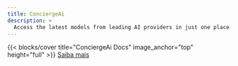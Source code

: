 ```yaml
---
title: ConciergeAi
description: >
  Access the latest models from leading AI providers in just one place. No need for monthly subscriptions, pay only when you use.  
---
```


{{< blocks/cover title="ConciergeAi Docs" image_anchor="top" height="full" >}}
<a class="btn btn-lg btn-primary me-3 mb-4" href="/br/docs/">
  Saiba mais <i class="fas fa-arrow-alt-circle-right ms-2"></i>
</a>
<!-- <a class="btn btn-lg btn-secondary me-3 mb-4" href="https://dev.concierge-ai.com">
  Comece grátis <i class="fa-solid fa-play ms-2 "></i>
</a> -->
<!-- <p class="lead mt-5"> <b>Seu ponto de partida para acesso fácil à ferramentas generativas baseadas em IA!<b></p> -->

<!-- {{< blocks/link-down color="info" >}} -->

<!-- {{< /blocks/cover >}}


{{% blocks/lead color="primary" %}}
ConciergeAi facilita o seu acesso às mais novas ferramentas baseadas em IA generativa disponíveis atualmente.

Acesse os mais novos modelos de IA fornecidos pelos maiores provedores como OpenAI, Anthropic, Stability.ai, etc.

Desde um Assistente Virtual até geração de Imagem e Vídeo, você encontrará muitas ferramentas prontas para aumentar sua produtividade.

{{< blocks/link-down color="info" >}}

{{% /blocks/lead %}}

{{% blocks/lead color="white" %}}

Usando a estratégia **pay-as-you-go** você não precisa se cadastrar em diferentes plataformas pagando um valor mensal para cada uma delas para ter acesso aos mais novos modelos e funcionalidades

**Cadastre-se já e receba US$3.00 em créditos para iniciar sua jornada!**

{{< blocks/link-down color="info" >}}

{{% /blocks/lead %}}


{{% blocks/section color="dark" type="row" %}}


{{% blocks/feature icon="fa-solid fa-message" title="Assistente Virtual" %}}

Aproveite os mais novos LLMs (Large Language Models) disponíveis no mercado e os utilize como seu assistente virtual.

{{% /blocks/feature %}}

{{% blocks/feature icon="fa-solid fa-file-lines" title="Converse com Documentos" %}}

Faça upload dos seu documentos e use-os como contexto para suas perguntas e dúvidas utilizando técnicas modernas de RAG (Retrieval Augmented Generation).

{{% /blocks/feature %}}

{{% blocks/feature icon="fa-solid fa-file-audio" title="Texto para Áudio" %}}

Converta facilmente seus textos em áudio com várias opções de voz e velocidade.

{{% /blocks/feature %}}

{{% /blocks/section %}}



{{% blocks/section color="white" type="row" %}}

{{% blocks/feature icon="fa-solid fa-image" title="Criação de Imagem" %}}
Crie imagens incríveis usando os mais novos modelos que se sobressaem em realismo fotográfico processando facilmente prompts complexos.
{{% /blocks/feature %}}

{{% blocks/feature icon="fa-solid fa-video" title="Criação de Vídeo" %}}
Adicione movimento a uma imagem (de 2 à 5 segundos) usando o mais novo modelo Image-to-Video desenvolvido pela Stability.ai.
{{% /blocks/feature %}}

{{% blocks/feature icon="fa-solid fa-asterisk" title="Padrões de Prompts" %}}
Descubra uma extensa coleção de padrões de Prompts para que você possa extrair o máximo dos modelos.
{{% /blocks/feature %}}

{{% /blocks/section %}}


{{% blocks/lead color="secondary" type="row"%}}

<div class="container">
  <div class="row">
    <div class="col mb-3">
    <img src="/chatcompletions.png" alt="drawing" height="250" width="500"/>
    </div>
    <div class="col mb-3">
    <img src="/imagegeneration.png" alt="drawing" height="250" width="500"/>
    </div>
  </div>
</div>

{.h1 .text-center}
{{% /blocks/section %}} -->